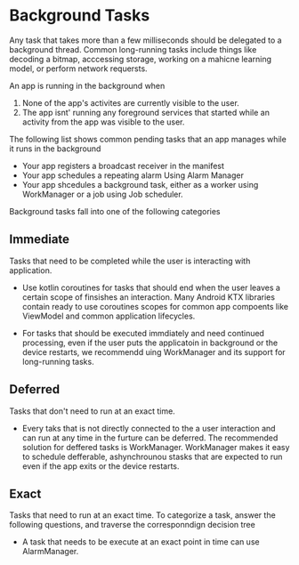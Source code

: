 # Background Tasks
Any task that takes more than a few milliseconds should be delegated to a background thread. Common long-running tasks include things like decoding a bitmap, acccessing storage, working on a mahicne learning model, or perform network requersts. 

An app is running in the background when
1. None of the app's activites are currently visible to the user.
2. The app isnt' running any foreground services that started while an activity from the app was visible to the user. 

The following list shows common pending tasks that an app manages while it runs in the background
- Your app registers a broadcast receiver in the manifest
- Your app schedules a repeating alarm Using Alarm Manager
- Your app shcedules a background task, either as a worker using WorkManager or a job using Job scheduler. 

Background tasks fall into one of the following categories

## Immediate 
Tasks that need to be completed while the user is interacting with application.

- Use kotlin coroutines for tasks that should end when the user leaves a certain scope of finsishes an interaction. Many Android KTX libraries contain ready to use coroutines scopes for common app compoents  like ViewModel and common application lifecycles. 

- For tasks that should be executed immdiately and need continued processing, even if the user puts the applicatoin  in background or the device restarts, we recommendd uing WorkManager and its support for long-running tasks. 

## Deferred 
Tasks that don't need to run at an exact time.

- Every taks that is not directly connected to the a user interaction and can run at any time in the furture can be deferred. The recommended solution for deffered tasks is WorkManager. WorkManager makes it easy to schedule defferable, ashynchrounou stasks that are expected to run even if the app exits or the device restarts. 

## Exact
Tasks that need to run at an exact time. 
To categorize a task, answer the following questions, and traverse the corresponndign decision tree

- A  task that needs to be execute at an exact point in time can use AlarmManager.







